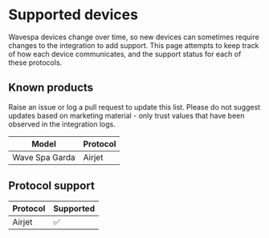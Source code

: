 # Supported devices

Wavespa devices change over time, so new devices can sometimes require changes to the integration to add support. This page attempts to keep track of how each device communicates, and the support status for each of these protocols.

## Known products

Raise an issue or log a pull request to update this list. Please do not suggest updates based on marketing material - only trust values that have been observed in the integration logs.

| Model                                 | Protocol     |
| ------------------------------------- | ------------ |
| Wave Spa Garda                        | Airjet       |

## Protocol support

| Protocol     | Supported          |
| ------------ | ------------------ |
| Airjet       | :white_check_mark: |

